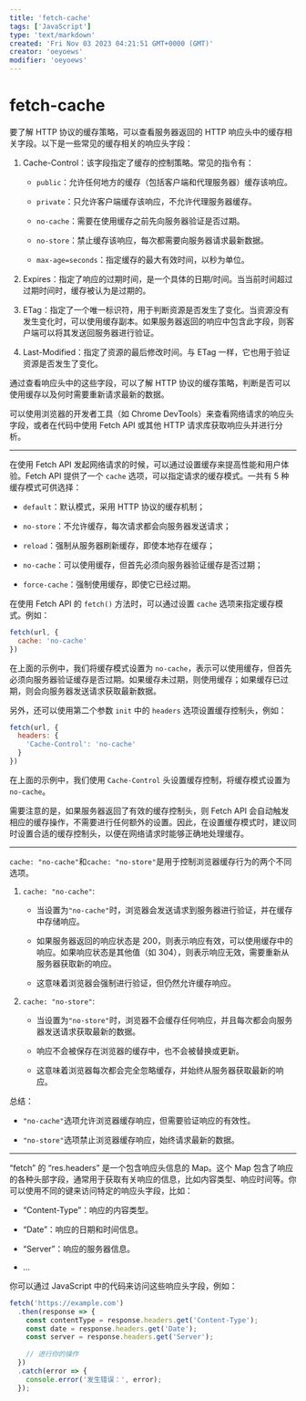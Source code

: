 ```yaml
---
title: 'fetch-cache'
tags: ['JavaScript']
type: 'text/markdown'
created: 'Fri Nov 03 2023 04:21:51 GMT+0000 (GMT)'
creator: 'oeyoews'
modifier: 'oeyoews'
---
```


# fetch-cache

要了解 HTTP 协议的缓存策略，可以查看服务器返回的 HTTP 响应头中的缓存相关字段。以下是一些常见的缓存相关的响应头字段：

1. Cache-Control：该字段指定了缓存的控制策略。常见的指令有：

    * `public`：允许任何地方的缓存（包括客户端和代理服务器）缓存该响应。

    * `private`：只允许客户端缓存该响应，不允许代理服务器缓存。

    * `no-cache`：需要在使用缓存之前先向服务器验证是否过期。

    * `no-store`：禁止缓存该响应，每次都需要向服务器请求最新数据。

    * `max-age=seconds`：指定缓存的最大有效时间，以秒为单位。

1. Expires：指定了响应的过期时间，是一个具体的日期/时间。当当前时间超过过期时间时，缓存被认为是过期的。

1. ETag：指定了一个唯一标识符，用于判断资源是否发生了变化。当资源没有发生变化时，可以使用缓存副本。如果服务器返回的响应中包含此字段，则客户端可以将其发送回服务器进行验证。

1. Last-Modified：指定了资源的最后修改时间。与 ETag 一样，它也用于验证资源是否发生了变化。

通过查看响应头中的这些字段，可以了解 HTTP 协议的缓存策略，判断是否可以使用缓存以及何时需要重新请求最新的数据。

可以使用浏览器的开发者工具（如 Chrome DevTools）来查看网络请求的响应头字段，或者在代码中使用 Fetch API 或其他 HTTP 请求库获取响应头并进行分析。

---

在使用 Fetch API 发起网络请求的时候，可以通过设置缓存来提高性能和用户体验。Fetch API 提供了一个 `cache` 选项，可以指定请求的缓存模式。一共有 5 种缓存模式可供选择：

* `default`：默认模式，采用 HTTP 协议的缓存机制；

* `no-store`：不允许缓存，每次请求都会向服务器发送请求；

* `reload`：强制从服务器刷新缓存，即使本地存在缓存；

* `no-cache`：可以使用缓存，但首先必须向服务器验证缓存是否过期；

* `force-cache`：强制使用缓存，即使它已经过期。

在使用 Fetch API 的 `fetch()` 方法时，可以通过设置 `cache` 选项来指定缓存模式。例如：

```javascript
fetch(url, {
  cache: 'no-cache'
})
```

在上面的示例中，我们将缓存模式设置为 `no-cache`，表示可以使用缓存，但首先必须向服务器验证缓存是否过期。如果缓存未过期，则使用缓存；如果缓存已过期，则会向服务器发送请求获取最新数据。

另外，还可以使用第二个参数 `init` 中的 `headers` 选项设置缓存控制头，例如：

```javascript
fetch(url, {
  headers: {
    'Cache-Control': 'no-cache'
  }
})
```

在上面的示例中，我们使用 `Cache-Control` 头设置缓存控制，将缓存模式设置为 `no-cache`。

需要注意的是，如果服务器返回了有效的缓存控制头，则 Fetch API 会自动触发相应的缓存操作，不需要进行任何额外的设置。因此，在设置缓存模式时，建议同时设置合适的缓存控制头，以便在网络请求时能够正确地处理缓存。

---

`cache: "no-cache"`和`cache: "no-store"`是用于控制浏览器缓存行为的两个不同选项。

1. `cache: "no-cache"`:

    * 当设置为`"no-cache"`时，浏览器会发送请求到服务器进行验证，并在缓存中存储响应。

    * 如果服务器返回的响应状态是 200，则表示响应有效，可以使用缓存中的响应。如果响应状态是其他值（如 304），则表示响应无效，需要重新从服务器获取新的响应。

    * 这意味着浏览器会强制进行验证，但仍然允许缓存响应。

1. `cache: "no-store"`:

    * 当设置为`"no-store"`时，浏览器不会缓存任何响应，并且每次都会向服务器发送请求获取最新的数据。

    * 响应不会被保存在浏览器的缓存中，也不会被替换或更新。

    * 这意味着浏览器每次都会完全忽略缓存，并始终从服务器获取最新的响应。

总结：

* `"no-cache"`选项允许浏览器缓存响应，但需要验证响应的有效性。

* `"no-store"`选项禁止浏览器缓存响应，始终请求最新的数据。

---

“fetch” 的 “res.headers” 是一个包含响应头信息的 Map。这个 Map 包含了响应的各种头部字段，通常用于获取有关响应的信息，比如内容类型、响应时间等。你可以使用不同的键来访问特定的响应头字段，比如：

* “Content-Type”：响应的内容类型。

* “Date”：响应的日期和时间信息。

* “Server”：响应的服务器信息。

* …

你可以通过 JavaScript 中的代码来访问这些响应头字段，例如：

```javascript
fetch('https://example.com')
  .then(response => {
    const contentType = response.headers.get('Content-Type');
    const date = response.headers.get('Date');
    const server = response.headers.get('Server');
    
    // 进行你的操作
  })
  .catch(error => {
    console.error('发生错误：', error);
  });
```
